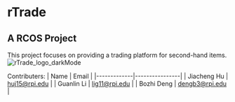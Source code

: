 # rTrade
A RCOS Project
---
This project focuses on providing a trading platform for second-hand items.
![rTrade_logo_darkMode](../rTrade/Assets/rTrade_logo_darkMode.png)

Contributers:
|    Name     |     Email      |
|-------------|----------------|
| Jiacheng Hu | huj15@rpi.edu  |
| Guanlin Li  | lig11@rpi.edu  |
| Bozhi Deng  | dengb3@rpi.edu |

